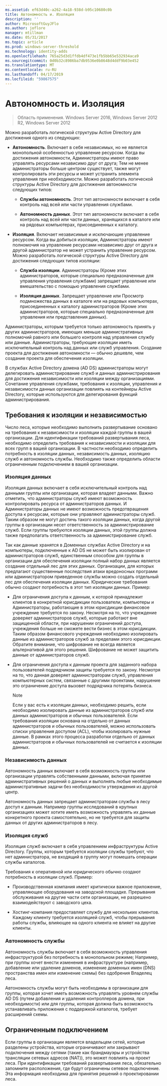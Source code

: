 ```yaml
---
ms.assetid: ef63d40c-a262-4a18-938d-b95c10680c0b
title: Автономность и. Изоляция
description: ''
author: MicrosoftGuyJFlo
ms.author: joflore
manager: mtillman
ms.date: 05/31/2017
ms.topic: article
ms.prod: windows-server-threshold
ms.technology: identity-adds
ms.openlocfilehash: 765a25d3d1ffdb4df473e1fb5bb65e532934aca9
ms.sourcegitcommit: 0d0b32c8986ba7db9536e0b8648d4ddf9b03e452
ms.translationtype: MT
ms.contentlocale: ru-RU
ms.lasthandoff: 04/17/2019
ms.locfileid: "59867575"
---
```

# <a name="autonomy-vs-isolation"></a>Автономность и. Изоляция

>Область применения. Windows Server 2016, Windows Server 2012 R2, Windows Server 2012

Можно разработать логической структуры Active Directory для достижения одного из следующих:  
  
-   **Автономность**. Включает в себя независимых, но не является монопольной особенностью управление ресурсом. Когда вы достижения автономности, Администраторы имеют право управлять ресурсами независимо друг от друга; Тем не менее администраторы больше центром существует, также могут контролировать эти ресурсы и может устранить элемента управления при необходимости. Можно разработать логической структуры Active Directory для достижения автономности следующих типов:  
  
    -   **Службы автономность**. Этот тип автономности включает в себя контроль над всей или части управления службами.  
  
    -   **Автономность данных**. Этот тип автономности включает в себя контроль над всей или части данных, хранящихся в каталоге или на рядовых компьютерах, присоединенных к каталогу.  
  
-   **Изоляция**. Включает независимые и исключающие управление ресурсом. Когда вы добиться изоляции, Администраторы имеют полномочия на управление ресурсами независимо друг от друга и другой администратор не может устранить управление ресурсом. Можно разработать логической структуры Active Directory для достижения следующих типов изоляции:  
  
    -   **Служба изоляции**. Администраторы (Кроме этих администраторов, которые специально предназначенные для управления управления службами) запрещает управление или вмешательство с помощью управления службами.  
  
    -   **Изоляция данных**. Запрещает управление или Просмотр подмножества данных в каталоге или на рядовых компьютерах, присоединенных к каталогу администраторов (Кроме этих администраторов, которые специально предназначенные для управления или представления данных).  
  
Администраторы, которым требуется только автономность принять у других администраторов, имеющих меньше административных полномочий равного или большего контроля над управления службу или данные. Администраторы, требующие изоляции иметь исключительный контроль над данных или служб управления. Создание проекта для достижения автономности — обычно дешевле, чем создание проекта для обеспечения изоляции.  
  
В службах Active Directory домена (AD DS) администраторы могут делегировать администрирование служб и данных администрирования для достижения независимости или изоляции между организациями. Сочетание управления службами, требования к изоляции, управления и независимости данных организации повлиять на контейнеры Active Directory, которые используются для делегирования функций администрирования.  
  
## <a name="isolation-and-autonomy-requirements"></a>Требования к изоляции и независимостью  
Число леса, которые необходимо выполнить развертывание основано на требования к независимости и изоляции каждой группы в вашей организации. Для идентификации требований развертывания леса, необходимо определить требования к независимости и изоляции для всех групп в вашей организации. В частности необходимо определить потребность в изоляции данных, независимость данных, изоляцию служб и автономность службы. Необходимо также определить области ограниченным подключением в вашей организации.  
  
### <a name="data-isolation"></a>Изоляция данных  
Изоляция данных включает в себя исключительный контроль над данными группы или организации, которая владеет данными. Важно отметить, что администраторы служб имеют возможность контролировать ресурса от администраторов данных. И Администраторы данных не имеют возможность предотвращения доступа к ресурсам, которые они управляют администраторы служб. Таким образом не могут достичь такого изоляции данных, когда другой группы в организации несет ответственность за администрирование служб. Если группы требуются изоляции данных, этой группы должна также предполагать ответственность за администрирование служб.  
  
Так как данные хранятся в Доменных службах Active Directory и на компьютеры, подключенные к AD DS не может быть изолирован от администраторов служб, единственным способом для группы в организации для обеспечения изоляции полный набор данных является создание отдельный лес для этих данных. Организации, для которых предлагают существенные последствия атаки вредоносных программ или администратором приведенное службы можно создать отдельный лес для обеспечения изоляции данных. Юридические требования обычно создают потребность в этот тип изоляции данных. Пример:  
  
-   Для ограничения доступа к данным, к которой принадлежит клиентов в конкретной юрисдикции пользователи, компьютеры и Администраторы, работающие в этом юрисдикции финансовое учреждение требуется по закону. Несмотря на то, что учреждение доверяет администраторов служб, которые работают вне защищенной области, при нарушении ограничений доступа, учреждения больше не сможете вести бизнес в этом юрисдикции. Таким образом финансового учреждения необходимо изолировать данные из администраторов служб за пределами этого юрисдикции. Обратите внимание, что шифрование не всегда является альтернативой для этого решения. Шифрование не может защитить данные от администраторов служб.  
  
-   Для ограничения доступа к данным проекта для заданного набора пользователей подрядчиком защиты требуется по закону. Несмотря на то, что данная доверяет администраторам служб, управления компьютерных систем, связанные с другими проектами, нарушение это ограничение доступа вызовет подрядчика потерять бизнеса.  
  
    > [!NOTE]  
    > Если у вас есть к изоляции данных, необходимо решить, если необходимо изолировать данные из администраторов служб или данных администраторов и обычных пользователей. Если требования изоляции основана на отдельно от данных администраторов и обычных пользователей, можно использовать списки управления доступом (ACL), чтобы изолировать нужные данные. В рамках этого процесса разработки отдельно от данных администраторов и обычных пользователей не считается к изоляции данных.  
  
### <a name="data-autonomy"></a>Независимость данных  
Автономность данных включает в себя возможность группы или организации управлять собственными данными, включая принятие административных решений о данных и выполнять любые необходимые административные задачи без необходимости утверждения из другой центр.  
  
Автономность данных запрещает администраторам службы в лесу доступ к данным. Например группы исследований в крупных организациях может хотите иметь возможность управлять их данные конкретного проекта самостоятельно, но не требуется для защиты данных от других администраторов в лесу.  
  
### <a name="service-isolation"></a>Изоляция служб  
Изоляция служб включает в себя управлением инфраструктуры Active Directory. Группы, которым требуется изоляции службы требуют, что нет администратора, не входящий в группу могут помешать операции службы каталогов.  
  
Требования к оперативной или юридического обычно создают потребность в изоляции служб. Пример:  
  
-   Производственная компания имеет критически важное приложение, управляющее оборудования на заводской площадке. Прерывания обслуживания на другие части сети организации, не разрешено взаимодействуют с заводского цеха.  
  
-   Хостинг-компания предоставляет службу для нескольких клиентов. Каждому клиенту требуется изоляцией служб, чтобы прерывания работы службы, влияющее на одного клиента не влияет на другие клиенты.  
  
### <a name="service-autonomy"></a>Автономность службы  
Автономность службы включает в себя возможность управления инфраструктурой без потребность в монопольном режиме; Например, при группы хочет внести изменения в инфраструктуре (например, добавление или удаление доменов, изменение доменных имен (DNS) пространства имен или изменение схемы) без одобрения Владелец леса.  
  
Автономность службы могут быть необходимы в организации для группы, которая хочет иметь возможность управлять уровнем службы AD DS (путем добавления и удаления контроллеров домена, при необходимости) или для группы, которая должна быть возможность устанавливать приложения с поддержкой каталогов, требует расширений схемы.  
  
## <a name="limited-connectivity"></a>Ограниченным подключением  
Если группы в организации является владельцем сетей, которые разделены устройства, которые ограничивают или закрывают подключения между сетями (такие как брандмауэры и устройства трансляции сетевых адресов (NAT)), это может повлиять на проект леса. При идентификации требований развертывания леса, обязательно запомните расположения, где будут ограничены сетевое подключение. Эта информация необходима для принятия решений о проектировании леса.  
  


